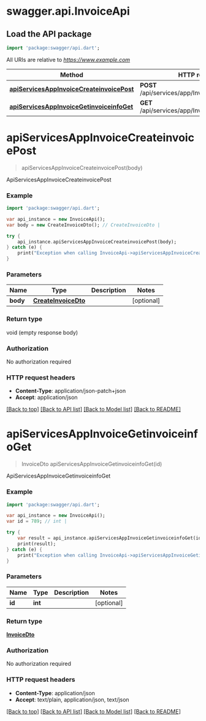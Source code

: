 # swagger.api.InvoiceApi

## Load the API package
```dart
import 'package:swagger/api.dart';
```

All URIs are relative to *https://www.example.com*

Method | HTTP request | Description
------------- | ------------- | -------------
[**apiServicesAppInvoiceCreateinvoicePost**](InvoiceApi.md#apiServicesAppInvoiceCreateinvoicePost) | **POST** /api/services/app/Invoice/CreateInvoice | ApiServicesAppInvoiceCreateinvoicePost
[**apiServicesAppInvoiceGetinvoiceinfoGet**](InvoiceApi.md#apiServicesAppInvoiceGetinvoiceinfoGet) | **GET** /api/services/app/Invoice/GetInvoiceInfo | ApiServicesAppInvoiceGetinvoiceinfoGet


# **apiServicesAppInvoiceCreateinvoicePost**
> apiServicesAppInvoiceCreateinvoicePost(body)

ApiServicesAppInvoiceCreateinvoicePost



### Example 
```dart
import 'package:swagger/api.dart';

var api_instance = new InvoiceApi();
var body = new CreateInvoiceDto(); // CreateInvoiceDto | 

try { 
    api_instance.apiServicesAppInvoiceCreateinvoicePost(body);
} catch (e) {
    print("Exception when calling InvoiceApi->apiServicesAppInvoiceCreateinvoicePost: $e\n");
}
```

### Parameters

Name | Type | Description  | Notes
------------- | ------------- | ------------- | -------------
 **body** | [**CreateInvoiceDto**](CreateInvoiceDto.md)|  | [optional] 

### Return type

void (empty response body)

### Authorization

No authorization required

### HTTP request headers

 - **Content-Type**: application/json-patch+json
 - **Accept**: application/json

[[Back to top]](#) [[Back to API list]](../README.md#documentation-for-api-endpoints) [[Back to Model list]](../README.md#documentation-for-models) [[Back to README]](../README.md)

# **apiServicesAppInvoiceGetinvoiceinfoGet**
> InvoiceDto apiServicesAppInvoiceGetinvoiceinfoGet(id)

ApiServicesAppInvoiceGetinvoiceinfoGet



### Example 
```dart
import 'package:swagger/api.dart';

var api_instance = new InvoiceApi();
var id = 789; // int | 

try { 
    var result = api_instance.apiServicesAppInvoiceGetinvoiceinfoGet(id);
    print(result);
} catch (e) {
    print("Exception when calling InvoiceApi->apiServicesAppInvoiceGetinvoiceinfoGet: $e\n");
}
```

### Parameters

Name | Type | Description  | Notes
------------- | ------------- | ------------- | -------------
 **id** | **int**|  | [optional] 

### Return type

[**InvoiceDto**](InvoiceDto.md)

### Authorization

No authorization required

### HTTP request headers

 - **Content-Type**: application/json
 - **Accept**: text/plain, application/json, text/json

[[Back to top]](#) [[Back to API list]](../README.md#documentation-for-api-endpoints) [[Back to Model list]](../README.md#documentation-for-models) [[Back to README]](../README.md)

